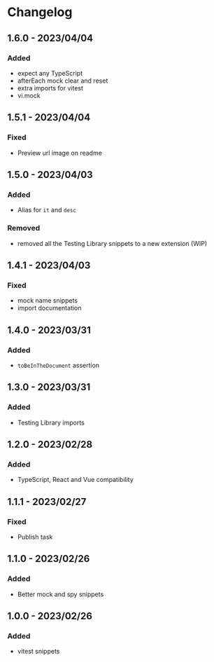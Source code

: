 # Changelog

<!-- http://keepachangelog.com/en/1.0.0/
Added       for new features.
Changed     for changes in existing functionality.
Deprecated  for once-stable features removed in upcoming releases.
Removed     for deprecated features removed in this release.
Fixed       for any bug fixes.
Security    to invite users to upgrade in case of vulnerabilities.
-->

## 1.6.0 - 2023/04/04

### Added

- expect any TypeScript
- afterEach mock clear and reset
- extra imports for vitest
- vi.mock

## 1.5.1 - 2023/04/04

### Fixed

- Preview url image on readme

## 1.5.0 - 2023/04/03

### Added

- Alias for `it` and `desc`

### Removed

- removed all the Testing Library snippets to a new extension (WIP)

## 1.4.1 - 2023/04/03

### Fixed

- mock name snippets
- import documentation

## 1.4.0 - 2023/03/31

### Added

- `toBeInTheDocument` assertion

## 1.3.0 - 2023/03/31

### Added

- Testing Library imports

## 1.2.0 - 2023/02/28

### Added

- TypeScript, React and Vue compatibility

## 1.1.1 - 2023/02/27

### Fixed

- Publish task

## 1.1.0 - 2023/02/26

### Added

- Better mock and spy snippets

## 1.0.0 - 2023/02/26

### Added

- vitest snippets
